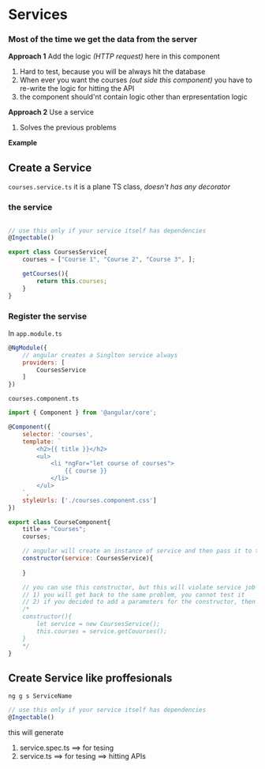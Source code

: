 # Services

### Most of the time we get the data from the server

**Approach 1**
Add the logic *(HTTP request)* here in this component
1. Hard to test, because you will be always hit the database
2. When ever you want the courses *(out side this component)* you have to re-write the logic for hitting the API
3. the component should'nt contain logic other than erpresentation logic

**Approach 2**
Use a service
1. Solves the previous problems

**Example**

## Create a Service
```courses.service.ts``` it is a plane TS class, *doesn't has any decorator*


### the service
```js

// use this only if your service itself has dependencies
@Ingectable()

export class CoursesService{
    courses = ["Course 1", "Course 2", "Course 3", ];

    getCourses(){
        return this.courses;
    }
}
```

### Register the servise
In ```app.module.ts``` 
```js
@NgModule({
    // angular creates a Singlton service always
    providers: [
        CoursesService
    ]
})
```


```courses.component.ts```

```js
import { Component } from '@angular/core';

@Component({
    selector: 'courses',
    template: `
        <h2>{{ title }}</h2>
        <ul>
            <li *ngFor="let course of courses">
                {{ course }}
            </li>
        </ul>
    `, 
    styleUrls: ['./courses.component.css'] 
})

export class CourseComponent{
    title = "Courses";
    courses;

    // angular will create an instance of service and then pass it to the constructor, by default;
    constructor(service: CoursesService){
         
    }

    // you can use this constructor, but this will violate service job
    // 1) you will get back to the same problem, you cannot test it
    // 2) if you decided to add a parameters for the constructor, then you have to come back to all objects and modify it
    /*
    constructor(){
        let service = new CoursesService();
        this.courses = service.getCouurses();
    }
    */
}
```

## Create Service like proffesionals
```ng g s ServiceName```

```js
// use this only if your service itself has dependencies
@Ingectable()
```

this will generate 
1. service.spec.ts ==> for tesing
2. service.ts ==> for tesing ==> hitting APIs